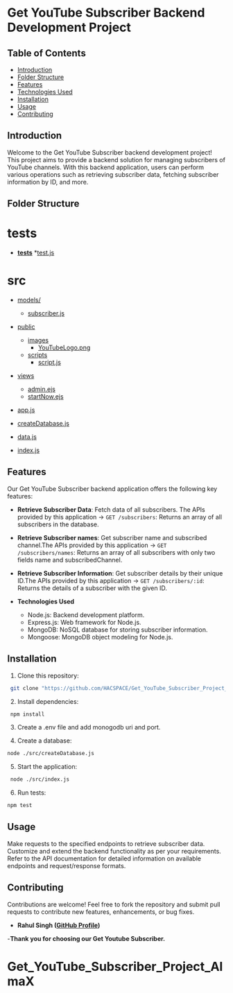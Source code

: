 # Get YouTube Subscriber Backend Development Project

## Table of Contents

- [Introduction](#introduction)
- [Folder Structure](#Folde_Structure)
- [Features](#features)
- [Technologies Used](#technologies_used)
- [Installation](#getting-started)
- [Usage](#usage)
- [Contributing](#contributing)

## Introduction

Welcome to the Get YouTube Subscriber backend development project! This project aims to provide a backend solution for managing subscribers of YouTube channels. With this backend application, users can perform various operations such as retrieving subscriber data, fetching subscriber information by ID, and more.

## Folder Structure

# __tests__
* [__tests__](.\__tests__)
    *[test.js](./__tests__/test.js)


# src

* [models/](.\src\models)
    * [subscriber.js](.\src\models\subscriber.js)
        
* [public](.\src\public)
    * [images](.\src\public)
        * [YouTubeLogo.png](.\src\public\YouTubeLogo.png)
    * [scripts](.\src\scripts)
        * [script.js](.\src\scripts\script.js)

* [views](.\src\views)
    * [admin.ejs](.\src\views\admin.ejs)
    * [startNow.ejs](.\src\views\startNow.ejs)
      
* [app.js](.\src\app.js)
* [createDatabase.js](.\src\createDatabase.js)
* [data.js](.\src\data.js)
* [index.js](.\src\index.js)

## Features

Our Get YouTube Subscriber backend application offers the following key features:

- **Retrieve Subscriber Data**: Fetch data of all subscribers. The APIs provided by this application 
-> `GET /subscribers`: Returns an array of all subscribers in the database.

- **Retrieve Subscriber names**: Get subscriber name and subscribed channel.The APIs provided by this application 
-> `GET /subscribers/names`: Returns an array of all subscribers with only two fields name and subscribedChannel.

- **Retrieve Subscriber Information**: Get subscriber details by their unique ID.The APIs provided by this application 
-> `GET /subscribers/:id`: Returns the details of a subscriber with the given ID.

- **Technologies Used**
    * Node.js: Backend development platform.
    * Express.js: Web framework for Node.js.
    * MongoDB: NoSQL database for storing subscriber information.
    * Mongoose: MongoDB object modeling for Node.js.

## Installation

1. Clone this repository:

```bash
 git clone "https://github.com/HACSPACE/Get_YouTube_Subscriber_Project_AlmaX.git"
```

2. Install dependencies:

```bash
 npm install
```

3. Create a .env file and add monogodb uri and port.

4. Create a database:

```bash
node ./src/createDatabase.js
```

5. Start the application:

```bash
 node ./src/index.js
```

6. Run tests:

```bash 
npm test
```

## Usage
Make requests to the specified endpoints to retrieve subscriber data.
Customize and extend the backend functionality as per your requirements.
Refer to the API documentation for detailed information on available endpoints and request/response formats.

## Contributing
Contributions are welcome! Feel free to fork the repository and submit pull requests to contribute new features, enhancements, or bug fixes.

- **Rahul Singh ([GitHub Profile](https://github.com/HACSPACE))**


-**Thank you for choosing our Get Youtube Subscriber.**

# Get_YouTube_Subscriber_Project_AlmaX